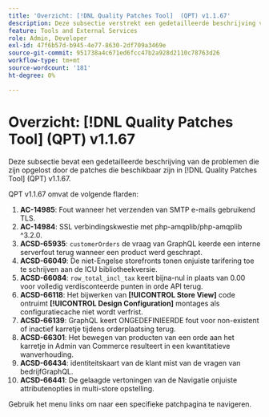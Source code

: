 ```yaml
---
title: 'Overzicht: [!DNL Quality Patches Tool]  (QPT) v1.1.67'
description: Deze subsectie verstrekt een gedetailleerde beschrijving van de kwesties die door de flarden beschikbaar in  [!DNL Quality Patches Tool]  (QPT) v1.1.67 worden bevestigd.
feature: Tools and External Services
role: Admin, Developer
exl-id: 47f6b57d-b945-4e77-8630-2df709a3469e
source-git-commit: 951738a4c671ed6fcc47b2a928d2110c78763d26
workflow-type: tm+mt
source-wordcount: '181'
ht-degree: 0%

---
```


# Overzicht: [!DNL Quality Patches Tool] (QPT) v1.1.67

Deze subsectie bevat een gedetailleerde beschrijving van de problemen die zijn opgelost door de patches die beschikbaar zijn in [!DNL Quality Patches Tool] (QPT) v1.1.67.

QPT v1.1.67 omvat de volgende flarden:
1. **AC-14985**: Fout wanneer het verzenden van SMTP e-mails gebruikend TLS.
1. **AC-14984**: SSL verbindingskwestie met php-amqplib/php-amqplib ^3.2.0.
1. **ACSD-65935**: `customerOrders` de vraag van GraphQL keerde een interne serverfout terug wanneer een product werd geschrapt.
1. **ACSD-66049**: De niet-Engelse storefronts tonen onjuiste tarifering toe te schrijven aan de ICU bibliotheekversie.
1. **ACSD-66084**: `row_total_incl_tax` keert bijna-nul in plaats van 0.00 voor volledig verdisconteerde punten in orde API terug.
1. **ACSD-66118**: Het bijwerken van **[!UICONTROL Store View]** code ontruimt **[!UICONTROL Design Configuration]** montages als configuratiecache niet wordt verfrist.
1. **ACSD-66139**: GraphQL keert ONGEDEFINIEERDE fout voor non-existent of inactief karretje tijdens orderplaatsing terug.
1. **ACSD-66301**: Het bewegen van producten van een orde aan het karretje in Admin van Commerce resulteert in een kwantitatieve wanverhouding.
1. **ACSD-66434**: identiteitskaart van de klant mist van de vragen van bedrijfGraphQL.
1. **ACSD-66441**: De gelaagde vertoningen van de Navigatie onjuiste attributenopties in multi-store opstelling.

Gebruik het menu links om naar een specifieke patchpagina te navigeren.
